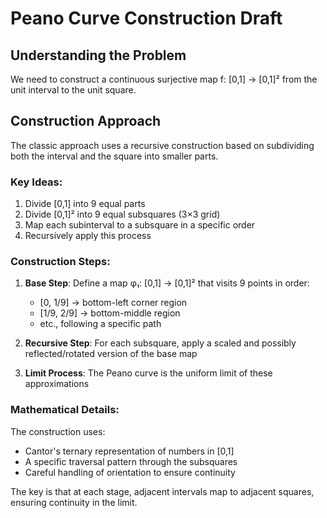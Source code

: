 # Peano Curve Construction Draft

## Understanding the Problem
We need to construct a continuous surjective map f: [0,1] → [0,1]² from the unit interval to the unit square.

## Construction Approach

The classic approach uses a recursive construction based on subdividing both the interval and the square into smaller parts.

### Key Ideas:
1. Divide [0,1] into 9 equal parts
2. Divide [0,1]² into 9 equal subsquares (3×3 grid)
3. Map each subinterval to a subsquare in a specific order
4. Recursively apply this process

### Construction Steps:

1. **Base Step**: Define a map φ₁: [0,1] → [0,1]² that visits 9 points in order:
   - [0, 1/9] → bottom-left corner region
   - [1/9, 2/9] → bottom-middle region
   - etc., following a specific path

2. **Recursive Step**: For each subsquare, apply a scaled and possibly reflected/rotated version of the base map

3. **Limit Process**: The Peano curve is the uniform limit of these approximations

### Mathematical Details:

The construction uses:
- Cantor's ternary representation of numbers in [0,1]
- A specific traversal pattern through the subsquares
- Careful handling of orientation to ensure continuity

The key is that at each stage, adjacent intervals map to adjacent squares, ensuring continuity in the limit.